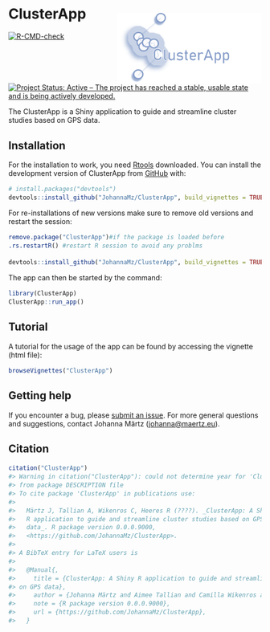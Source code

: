 
<!-- README.md is generated from README.Rmd. Please edit that file -->

# ClusterApp <img style="padding: 15px 0px 0px 0px;"  src='inst/app/www/favicon_withtext.png' align="right" height="140"/>

<!-- badges: start -->

[![R-CMD-check](https://github.com/JohannaMz/ClusterApp/actions/workflows/R-CMD-check.yaml/badge.svg)](https://github.com/JohannaMz/ClusterApp/actions/workflows/R-CMD-check.yaml)
[![Project Status: Active – The project has reached a stable, usable
state and is being actively
developed.](https://www.repostatus.org/badges/latest/active.svg)](https://www.repostatus.org/#active)
<!-- ![pkgcheck](https://github.com/JohannaMz/ClusterApp/workflows/pkgcheck/badge.svg)](https://github.com/JohannaMz/ClusterApp/actions?query=workflow%3Apkgcheck) -->
<!-- badges: end -->

The ClusterApp is a Shiny application to guide and streamline cluster
studies based on GPS data.

## Installation

For the installation to work, you need
[Rtools](https://cran.r-project.org/bin/windows/Rtools/) downloaded. You
can install the development version of ClusterApp from
[GitHub](https://github.com/) with:

``` r
# install.packages("devtools")
devtools::install_github("JohannaMz/ClusterApp", build_vignettes = TRUE)
```

For re-installations of new versions make sure to remove old versions
and restart the session:

``` r
remove.package("ClusterApp")#if the package is loaded before
.rs.restartR() #restart R session to avoid any problms

devtools::install_github("JohannaMz/ClusterApp", build_vignettes = TRUE)
```

The app can then be started by the command:

``` r
library(ClusterApp)
ClusterApp::run_app()
```

## Tutorial

A tutorial for the usage of the app can be found by accessing the
vignette (html file):

``` r
browseVignettes("ClusterApp")
```

## Getting help

If you encounter a bug, please [submit an
issue](https://github.com/JohannaMz/ClusterApp/issues). For more general
questions and suggestions, contact Johanna Märtz (<johanna@maertz.eu>).

## Citation

``` r
citation("ClusterApp")
#> Warning in citation("ClusterApp"): could not determine year for 'ClusterApp'
#> from package DESCRIPTION file
#> To cite package 'ClusterApp' in publications use:
#> 
#>   Märtz J, Tallian A, Wikenros C, Heeres R (????). _ClusterApp: A Shiny
#>   R application to guide and streamline cluster studies based on GPS
#>   data_. R package version 0.0.0.9000,
#>   <https://github.com/JohannaMz/ClusterApp>.
#> 
#> A BibTeX entry for LaTeX users is
#> 
#>   @Manual{,
#>     title = {ClusterApp: A Shiny R application to guide and streamline cluster studies based
#> on GPS data},
#>     author = {Johanna Märtz and Aimee Tallian and Camilla Wikenros and Rick Heeres},
#>     note = {R package version 0.0.0.9000},
#>     url = {https://github.com/JohannaMz/ClusterApp},
#>   }
```
